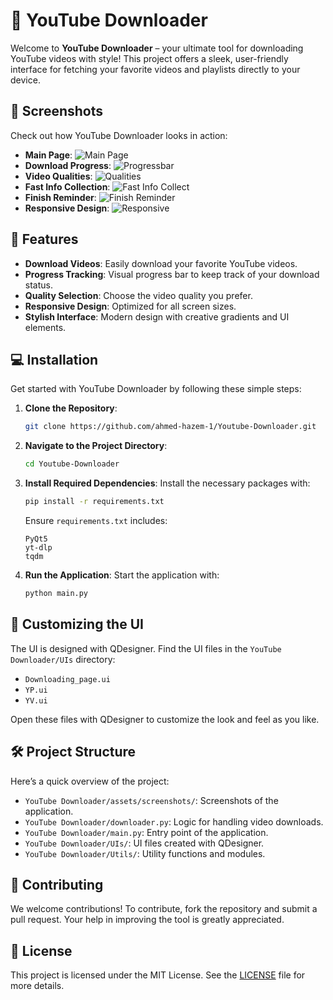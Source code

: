 # 🎥 YouTube Downloader

Welcome to **YouTube Downloader** – your ultimate tool for downloading YouTube videos with style! This project offers a sleek, user-friendly interface for fetching your favorite videos and playlists directly to your device.

## 📸 Screenshots

Check out how YouTube Downloader looks in action:

- **Main Page**: ![Main Page](YouTubeDownloader/assets/screenshots/MainPage.png)
- **Download Progress**: ![Progressbar](YouTube0Downloader/assets/screenshots/Progressbar.png)
- **Video Qualities**: ![Qualities](YouTubeDownloader/assets/screenshots/Qualities.png)
- **Fast Info Collection**: ![Fast Info Collect](YouTubeDownloader/assets/screenshots/FastInfoCollect.png)
- **Finish Reminder**: ![Finish Reminder](/YouTubeDownloader/assets/screenshots/FinishReminder.png)
- **Responsive Design**: ![Responsive](/YouTubeDownloader/assets/screenshots/Responsive.png)

## 🚀 Features

- **Download Videos**: Easily download your favorite YouTube videos.
- **Progress Tracking**: Visual progress bar to keep track of your download status.
- **Quality Selection**: Choose the video quality you prefer.
- **Responsive Design**: Optimized for all screen sizes.
- **Stylish Interface**: Modern design with creative gradients and UI elements.

## 💻 Installation

Get started with YouTube Downloader by following these simple steps:

1. **Clone the Repository**:
   ```bash
   git clone https://github.com/ahmed-hazem-1/Youtube-Downloader.git
   ```
2. **Navigate to the Project Directory**:
   ```bash
   cd Youtube-Downloader
   ```
3. **Install Required Dependencies**:
   Install the necessary packages with:
   ```bash
   pip install -r requirements.txt
   ```

   Ensure `requirements.txt` includes:
   ```
   PyQt5
   yt-dlp
   tqdm
   ```

4. **Run the Application**:
   Start the application with:
   ```bash
   python main.py
   ```

## 🎨 Customizing the UI

The UI is designed with QDesigner. Find the UI files in the `YouTube Downloader/UIs` directory:

- `Downloading_page.ui`
- `YP.ui`
- `YV.ui`

Open these files with QDesigner to customize the look and feel as you like.

## 🛠️ Project Structure

Here’s a quick overview of the project:

- `YouTube Downloader/assets/screenshots/`: Screenshots of the application.
- `YouTube Downloader/downloader.py`: Logic for handling video downloads.
- `YouTube Downloader/main.py`: Entry point of the application.
- `YouTube Downloader/UIs/`: UI files created with QDesigner.
- `YouTube Downloader/Utils/`: Utility functions and modules.

## 🤝 Contributing

We welcome contributions! To contribute, fork the repository and submit a pull request. Your help in improving the tool is greatly appreciated.

## 📄 License

This project is licensed under the MIT License. See the [LICENSE](LICENSE) file for more details.
